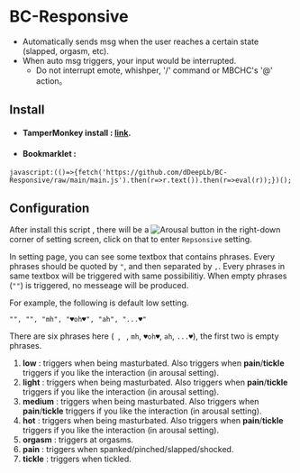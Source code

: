 # BC-Responsive
* Automatically sends msg when the user reaches a certain state (slapped, orgasm, etc).
* When auto msg triggers, your input would be interrupted.
  * Do not interrupt emote, whishper, '/' command or MBCHC's '@' action。
## Install
* #### TamperMonkey install : [link](https://github.com/dDeepLb/BC-Responsive/raw/main/loader.user.js).
* #### Bookmarklet :
 ```
javascript:(()=>{fetch('https://github.com/dDeepLb/BC-Responsive/raw/main/main.js').then(r=>r.text()).then(r=>eval(r));})();
```
## Configuration
After install this script , there will be a ![Arousal](https://github.com/dDeepLb/BC-Responsive/assets/71733861/83fb14ab-79af-46b4-9490-ea8c85dc4097)
 button in the right-down corner of setting screen, click on that to enter `Repsonsive` setting.

In setting page, you can see some textbox that contains phrases.
Every phrases should be quoted by `"`, and then separated by `,`.
Every phrases in same textbox will be triggered with same possibilitiy.
When empty phrases (`""`) is triggered, no messeage will be produced.

For example, the following is default low setting.

```
"", "", "mh", "♥oh♥", "ah", "...♥"
```

There are six phrases here (` `, ` `, `mh`, `♥oh♥`, `ah`, `...♥`), the first two is empty phrases.

1. **low** : triggers when being masturbated. Also triggers when **pain**/**tickle** triggers if you like the interaction (in arousal setting).
2. **light** : triggers when being masturbated. Also triggers when **pain**/**tickle** triggers if you like the interaction (in arousal setting).
3. **medium** : triggers when being masturbated. Also triggers when **pain**/**tickle** triggers if you like the interaction (in arousal setting).
4. **hot** : triggers when being masturbated. Also triggers when **pain**/**tickle** triggers if you like the interaction (in arousal setting).
5. **orgasm** : triggers at orgasms.
6. **pain** : triggers when spanked/pinched/slapped/shocked.
7. **tickle** : triggers when tickled.
